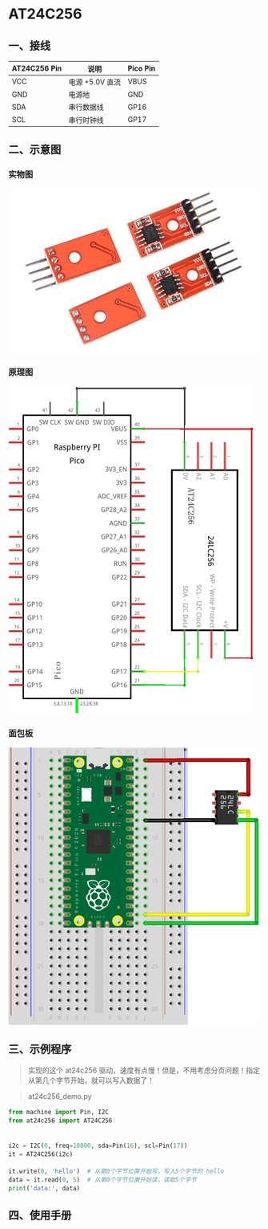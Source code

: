 # AT24C256

## 一、接线

| AT24C256 Pin | 说明            | Pico Pin |
| ------------ | --------------- | -------- |
| VCC          | 电源 +5.0V 直流 | VBUS     |
| GND          | 电源地          | GND      |
| SDA          | 串行数据线      | GP16     |
| SCL          | 串行时钟线      | GP17     |

## 二、示意图

### 实物图

![实物图](./docs/实物图.jpg)



### 原理图

![原理图](./docs/原理图.png)

### 面包板

![面包板](./docs/面包板.png)

## 三、示例程序

> 实现的这个 at24c256 驱动，速度有点慢！但是，不用考虑分页问题！指定从第几个字节开始，就可以写入数据了！

> at24c256_demo.py

```python
from machine import Pin, I2C
from at24c256 import AT24C256


i2c = I2C(0, freq=10000, sda=Pin(16), scl=Pin(17))
it = AT24C256(i2c)

it.write(0, 'hello')  # 从第0个字节位置开始写，写入5个字节的 hello
data = it.read(0, 5)  # 从第0个字节位置开始读，读取5个字节
print('data:', data)
```

## 四、使用手册

